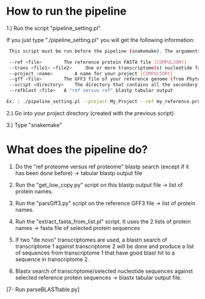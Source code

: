# How to run the pipeline

1.) Run the script "pipeline_setting.pl". 

If you just type "./pipeline_setting.pl" you will get the following information:

```bash
 This script must be run before the pipeline (snakemake). The arguments are as followed

 --ref <file>		 The reference protein FASTA file [COMPULSORY]
 --trans <file1> <file2>	 One or more transcriptome(s) nucleotide fasta file(s) [COMPULSORY]
 --project <name>		 A name for your project [COMPULSORY]
 --gff <file>		 The GFF3 file of your reference genome (from Phytozome) [COMPULSORY]
 --script <directory>	 The directory that contains all the secondary scripts [COMPULSORY]
 --refblast <file>	 A "ref versus ref" blastp tabular output

Ex. : ./pipeline_setting.pl --project My_Project --ref my_reference.protein.fasta --trans my_new_transcriptome.fasta my_other_new_transcriptome.fasta --gff my_ref_proteome.gff --script my_script_folder
```

2.) Go into your project directory (created with the previous script)

3.) Type "snakemake"


# What does the pipeline do?

1. Do the "ref proteome versus ref proteome" blastp search (except if it has been done before) -> tabular blastp output file

1. Run the "get_low_copy.py" script on this blastp output file -> list of protein names.

1. Run the "parsGff3.py" script on the reference GFF3 file -> list of protein names.

1. Run the "extract_fasta_from_list.pl" script. It uses the 2 lists of protein names -> fasta file of selected protein sequences

1. If two "de novo" transcriptomes are used, a blastn search of transcriptome 1 against transcriptome 2 will be done and produce a list of sequences from transcriptome 1 that have good blast hit to a sequence in transcriptome 2.

1. Blastx search of transcriptome/selected nucleotide sequences against selected reference protein sequences -> blastx tabular output file.

[7- Run parseBLASTtable.py]

